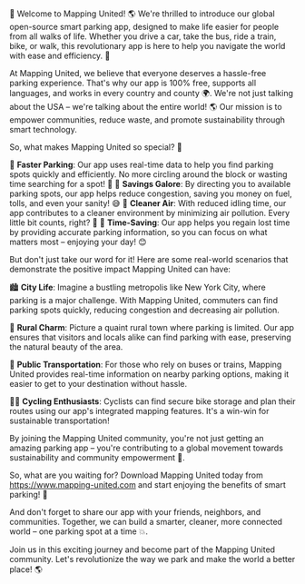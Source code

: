 🎉 Welcome to Mapping United! 🌎 We're thrilled to introduce our global open-source smart parking app, designed to make life easier for people from all walks of life. Whether you drive a car, take the bus, ride a train, bike, or walk, this revolutionary app is here to help you navigate the world with ease and efficiency. 💨

At Mapping United, we believe that everyone deserves a hassle-free parking experience. That's why our app is 100% free, supports all languages, and works in every country and county 🌍. We're not just talking about the USA – we're talking about the entire world! 🌎 Our mission is to empower communities, reduce waste, and promote sustainability through smart technology.

So, what makes Mapping United so special? 🤔

📍 **Faster Parking**: Our app uses real-time data to help you find parking spots quickly and efficiently. No more circling around the block or wasting time searching for a spot! 💨
💸 **Savings Galore**: By directing you to available parking spots, our app helps reduce congestion, saving you money on fuel, tolls, and even your sanity! 😅
🌿 **Cleaner Air**: With reduced idling time, our app contributes to a cleaner environment by minimizing air pollution. Every little bit counts, right? 🌳
💪 **Time-Saving**: Our app helps you regain lost time by providing accurate parking information, so you can focus on what matters most – enjoying your day! 😊

But don't just take our word for it! Here are some real-world scenarios that demonstrate the positive impact Mapping United can have:

🏙️ **City Life**: Imagine a bustling metropolis like New York City, where parking is a major challenge. With Mapping United, commuters can find parking spots quickly, reducing congestion and decreasing air pollution.

🌳 **Rural Charm**: Picture a quaint rural town where parking is limited. Our app ensures that visitors and locals alike can find parking with ease, preserving the natural beauty of the area.

🚂 **Public Transportation**: For those who rely on buses or trains, Mapping United provides real-time information on nearby parking options, making it easier to get to your destination without hassle.

🏃‍♀️ **Cycling Enthusiasts**: Cyclists can find secure bike storage and plan their routes using our app's integrated mapping features. It's a win-win for sustainable transportation!

By joining the Mapping United community, you're not just getting an amazing parking app – you're contributing to a global movement towards sustainability and community empowerment 🌟.

So, what are you waiting for? Download Mapping United today from https://www.mapping-united.com and start enjoying the benefits of smart parking! 📲

And don't forget to share our app with your friends, neighbors, and communities. Together, we can build a smarter, cleaner, more connected world – one parking spot at a time 💥.

Join us in this exciting journey and become part of the Mapping United community. Let's revolutionize the way we park and make the world a better place! 🌎